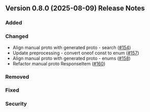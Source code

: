 ## Version 0.8.0 (2025-08-09) Release Notes

### Added

### Changed
- Align manual proto with generated proto - search ([#154](https://github.com/opensearch-project/opensearch-protobufs/pull/154))
- Update preprocessing - convert oneof const to enum ([#157](https://github.com/opensearch-project/opensearch-protobufs/pull/157))
- Align manual proto with generated proto - enums ([#158](https://github.com/opensearch-project/opensearch-protobufs/pull/158))
- Refactor manual proto ResponseItem ([#160](https://github.com/opensearch-project/opensearch-protobufs/pull/160))

### Removed

### Fixed

### Security
